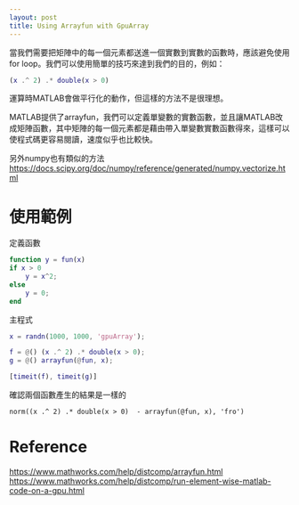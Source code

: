 ```yaml
---
layout: post
title: Using Arrayfun with GpuArray
---
```


當我們需要把矩陣中的每一個元素都送進一個實數到實數的函數時，應該避免使用for loop。我們可以使用簡單的技巧來達到我們的目的，例如：

```matlab
(x .^ 2) .* double(x > 0)
```

運算時MATLAB會做平行化的動作，但這樣的方法不是很理想。

MATLAB提供了arrayfun，我們可以定義單變數的實數函數，並且讓MATLAB改成矩陣函數，其中矩陣的每一個元素都是藉由帶入單變數實數函數得來，這樣可以使程式碼更容易閱讀，速度似乎也比較快。

另外numpy也有類似的方法
https://docs.scipy.org/doc/numpy/reference/generated/numpy.vectorize.html

# 使用範例

定義函數

```matlab
function y = fun(x)
if x > 0
    y = x^2;
else
    y = 0;
end
```

主程式

```matlab
x = randn(1000, 1000, 'gpuArray');

f = @() (x .^ 2) .* double(x > 0);
g = @() arrayfun(@fun, x);

[timeit(f), timeit(g)]
```

確認兩個函數產生的結果是一樣的

```
norm((x .^ 2) .* double(x > 0)  - arrayfun(@fun, x), 'fro')
```

# Reference
https://www.mathworks.com/help/distcomp/arrayfun.html
https://www.mathworks.com/help/distcomp/run-element-wise-matlab-code-on-a-gpu.html


